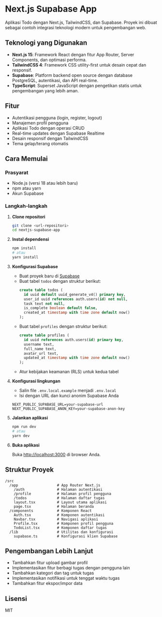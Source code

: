 # Next.js Supabase App

Aplikasi Todo dengan Next.js, TailwindCSS, dan Supabase. Proyek ini dibuat sebagai contoh integrasi teknologi modern untuk pengembangan web.

## Teknologi yang Digunakan

- **Next.js 15**: Framework React dengan fitur App Router, Server Components, dan optimasi performa.
- **TailwindCSS 4**: Framework CSS utility-first untuk desain cepat dan responsif.
- **Supabase**: Platform backend open source dengan database PostgreSQL, autentikasi, dan API real-time.
- **TypeScript**: Superset JavaScript dengan pengetikan statis untuk pengembangan yang lebih aman.

## Fitur

- Autentikasi pengguna (login, register, logout)
- Manajemen profil pengguna
- Aplikasi Todo dengan operasi CRUD
- Real-time updates dengan Supabase Realtime
- Desain responsif dengan TailwindCSS
- Tema gelap/terang otomatis

## Cara Memulai

### Prasyarat

- Node.js (versi 18 atau lebih baru)
- npm atau yarn
- Akun Supabase

### Langkah-langkah

1. **Clone repositori**

   ```bash
   git clone <url-repositori>
   cd nextjs-supabase-app
   ```

2. **Instal dependensi**

   ```bash
   npm install
   # atau
   yarn install
   ```

3. **Konfigurasi Supabase**

   - Buat proyek baru di [Supabase](https://supabase.com)
   - Buat tabel `todos` dengan struktur berikut:
     ```sql
     create table todos (
       id uuid default uuid_generate_v4() primary key,
       user_id uuid references auth.users(id) not null,
       task text not null,
       is_complete boolean default false,
       created_at timestamp with time zone default now()
     );
     ```
   - Buat tabel `profiles` dengan struktur berikut:
     ```sql
     create table profiles (
       id uuid references auth.users(id) primary key,
       username text,
       full_name text,
       avatar_url text,
       updated_at timestamp with time zone default now()
     );
     ```
   - Atur kebijakan keamanan (RLS) untuk kedua tabel

4. **Konfigurasi lingkungan**

   - Salin file `.env.local.example` menjadi `.env.local`
   - Isi dengan URL dan kunci anonim Supabase Anda

   ```
   NEXT_PUBLIC_SUPABASE_URL=your-supabase-url
   NEXT_PUBLIC_SUPABASE_ANON_KEY=your-supabase-anon-key
   ```

5. **Jalankan aplikasi**

   ```bash
   npm run dev
   # atau
   yarn dev
   ```

6. **Buka aplikasi**

   Buka [http://localhost:3000](http://localhost:3000) di browser Anda.

## Struktur Proyek

```
/src
  /app                  # App Router Next.js
    /auth               # Halaman autentikasi
    /profile            # Halaman profil pengguna
    /todos              # Halaman daftar tugas
    layout.tsx          # Layout utama aplikasi
    page.tsx            # Halaman beranda
  /components           # Komponen React
    Auth.tsx            # Komponen autentikasi
    Navbar.tsx          # Navigasi aplikasi
    Profile.tsx         # Komponen profil pengguna
    TodoList.tsx        # Komponen daftar tugas
  /lib                  # Utilitas dan konfigurasi
    supabase.ts         # Konfigurasi klien Supabase
```

## Pengembangan Lebih Lanjut

- Tambahkan fitur upload gambar profil
- Implementasikan fitur berbagi tugas dengan pengguna lain
- Tambahkan kategori dan tag untuk tugas
- Implementasikan notifikasi untuk tenggat waktu tugas
- Tambahkan fitur ekspor/impor data

## Lisensi

MIT
